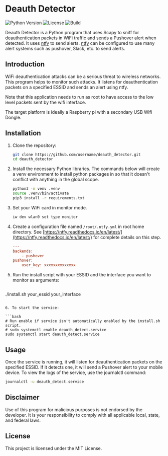 # Deauth Detector

![Python Version](https://img.shields.io/badge/python-3.7+-blue.svg)
![License](https://img.shields.io/badge/license-MIT-green.svg)
![Build](https://img.shields.io/badge/build-passing-brightgreen.svg)

Deauth Detector is a Python program that uses Scapy to sniff for deauthentication packets in WiFi traffic and sends a Pushover alert when detected. It uses [ntfy](https://ntfy.readthedocs.io/en/latest/) to send alerts. [ntfy](https://ntfy.readthedocs.io/en/latest/) can be configured to use many alert systems such as pushover, Slack, etc. to send alerts.

## Introduction

WiFi deauthentication attacks can be a serious threat to wireless networks. This program helps to monitor such attacks. It listens for deauthentication packets on a specified ESSID and sends an alert using ntfy.

Note that this application needs to run as root to have access to the low level packets sent by the wifi interface. 

The target platform is ideally a Raspberry pi with a secondary USB Wifi Dongle.

## Installation

1. Clone the repository:

   ```bash
   git clone https://github.com/username/deauth_detector.git
   cd deauth_detector
   ```
2. Install the necessary Python libraries. The commands below will create a venv environment to install python packages in so that it doesn't conflict with anything in the global scope.

   ```bash
   python3 -m venv .venv
   source .venv/bin/activate
   pip3 install -r requirements.txt
   ```

3. Set your WiFi card in monitor mode.

   ```bash
   iw dev wlan0 set type monitor
   ```

4. Create a configuration file named `/root/.ntfy.yml` in root home directory. See [https://ntfy.readthedocs.io/en/latest/](https://ntfy.readthedocs.io/en/latest/) for complete details on this step.

   ```cfg
   ---
   backends:
       - pushover
   pushover:
       user_key: xxxxxxxxxxxxxx
   
   ```


5. Run the install script with your ESSID and the interface you want to monitor as arguments:

   ```bash
./install.sh your_essid your_interface
   ```

6. To start the service:

   ```bash
   # Run enable if service isn't automatically enabled by the install.sh script.
   # sudo systemctl enable deauth_detect.service
   sudo systemctl start deauth_detect.service
   ```

## Usage
Once the service is running, it will listen for deauthentication packets on the specified ESSID. If it detects one, it will send a Pushover alert to your mobile device. To view the logs of the service, use the journalctl command:

```bash
journalctl -u deauth_detect.service
```

## Disclaimer
Use of this program for malicious purposes is not endorsed by the developer. It is your responsibility to comply with all applicable local, state, and federal laws.

## License
This project is licensed under the MIT License.

